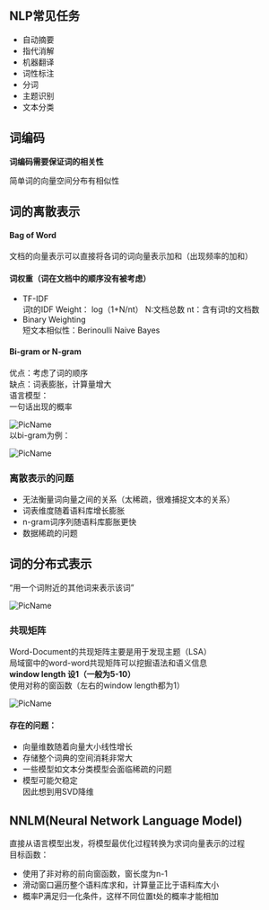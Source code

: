 ## NLP常见任务  
* 自动摘要
* 指代消解
* 机器翻译
* 词性标注
* 分词
* 主题识别
* 文本分类

## 词编码  
**词编码需要保证词的相关性**  

简单词的向量空间分布有相似性
## 词的离散表示
#### Bag of Word  
文档的向量表示可以直接将各词的词向量表示加和（出现频率的加和）  
#### 词权重（**词在文档中的顺序没有被考虑**）
* TF-IDF  
词t的IDF Weight： log（1+N/nt） N:文档总数   nt：含有词t的文档数
* Binary Weighting  
短文本相似性：Berinoulli Naive Bayes  
#### Bi-gram or N-gram  
优点：考虑了词的顺序  
缺点：词表膨胀，计算量增大  
语言模型：  
一句话出现的概率  

![PicName](https://github.com/jiaruncao/jiaruncao.github.io/blob/master/NLP/Chapter6-Word2Vec/formula/21.png)  
以bi-gram为例：  

![PicName](https://github.com/jiaruncao/jiaruncao.github.io/blob/master/NLP/Chapter6-Word2Vec/formula/22.png)  

### 离散表示的问题
* 无法衡量词向量之间的关系（太稀疏，很难捕捉文本的关系）  
* 词表维度随着语料库增长膨胀 
* n-gram词序列随语料库膨胀更快
* 数据稀疏的问题
## 词的分布式表示  
“用一个词附近的其他词来表示该词”  

![PicName](https://github.com/jiaruncao/jiaruncao.github.io/blob/master/NLP/Chapter6-Word2Vec/formula/23.png)  

### 共现矩阵
Word-Document的共现矩阵主要是用于发现主题（LSA）  
局域窗中的word-word共现矩阵可以挖掘语法和语义信息  
**window length 设1（一般为5-10）**  
使用对称的窗函数（左右的window length都为1）  

![PicName](https://github.com/jiaruncao/jiaruncao.github.io/blob/master/NLP/Chapter6-Word2Vec/formula/24.png)  

#### 存在的问题：  
* 向量维数随着向量大小线性增长
* 存储整个词典的空间消耗非常大
* 一些模型如文本分类模型会面临稀疏的问题
* 模型可能欠稳定  
因此想到用SVD降维  
## NNLM(Neural Network Language Model)  
直接从语言模型出发，将模型最优化过程转换为求词向量表示的过程  
目标函数：  

* 使用了非对称的前向窗函数，窗长度为n-1  
* 滑动窗口遍历整个语料库求和，计算量正比于语料库大小  
* 概率P满足归一化条件，这样不同位置t处的概率才能相加

